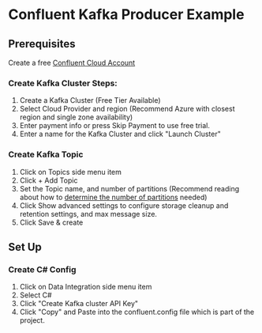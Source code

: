 # Confluent Kafka Producer Example

## Prerequisites
Create a free [Confluent Cloud Account](https://www.confluent.io/)

### Create Kafka Cluster Steps:
1. Create a Kafka Cluster (Free Tier Available)
2. Select Cloud Provider and region (Recommend Azure with closest region and single zone availability)
3. Enter payment info or press Skip Payment to use free trial.
4. Enter a name for the Kafka Cluster and click "Launch Cluster"

### Create Kafka Topic
1. Click on Topics side menu item
2. Click + Add Topic
3. Set the Topic name, and number of partitions (Recommend reading about how to [determine the number of partitions](https://docs.microsoft.com/en-us/azure/architecture/reference-architectures/event-hubs/partitioning-in-event-hubs-and-kafka#determine-the-number-of-partitions) needed)
4. Click Show advanced settings to configure storage cleanup and retention settings, and max message size.
5. Click Save & create


## Set Up
<ToDo>


### Create C# Config
1. Click on Data Integration side menu item
2. Select C#
3. Click "Create Kafka cluster API Key"
4. Click "Copy" and Paste into the confluent.config file which is part of the project.
